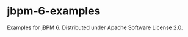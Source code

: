 jbpm-6-examples
===============

Examples for jBPM 6. Distributed under Apache Software License 2.0.

